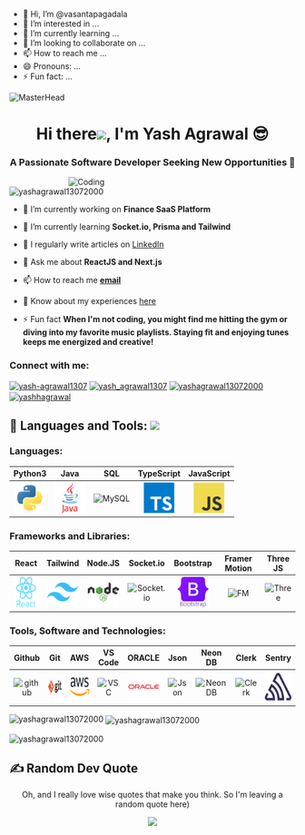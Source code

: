 - 👋 Hi, I’m @vasantapagadala
- 👀 I’m interested in ...
- 🌱 I’m currently learning ...
- 💞️ I’m looking to collaborate on ...
- 📫 How to reach me ...
- 😄 Pronouns: ...
- ⚡ Fun fact: ...

![MasterHead](https://user-images.githubusercontent.com/74038190/225813708-98b745f2-7d22-48cf-9150-083f1b00d6c9.gif)
<h1 align="center"> Hi there<img src="https://raw.githubusercontent.com/MartinHeinz/MartinHeinz/master/wave.gif" width="25px">, I'm Yash Agrawal 😎 </h1>




<h3 align="center">A Passionate Software Developer Seeking New Opportunities 🚀</h3>
<img align="right" alt="Coding" width="400" src="https://user-images.githubusercontent.com/58518192/87162442-bf3e8180-c2e7-11ea-9f2a-53a50306b7ce.gif">

<p align="left"> <img src="https://komarev.com/ghpvc/?username=yashagrawal13072000&label=Profile%20views&color=0e75b6&style=flat" alt="yashagrawal13072000" /> </p>

- 🔭 I’m currently working on **Finance SaaS Platform**

- 🌱 I’m currently learning **Socket.io, Prisma and Tailwind**

- 📝 I regularly write articles on [LinkedIn](https://www.linkedin.com/in/yash-agrawal1307/)

- 💬 Ask me about **ReactJS and Next.js**

- 📫 How to reach me **[email](mailto:yashagrawal13072000@gmail.com)**

- 📄 Know about my experiences [here](https://yashagrawal.vercel.app/)


- ⚡ Fun fact **When I'm not coding, you might find me hitting the gym or diving into my favorite music playlists. Staying fit and enjoying tunes keeps me energized and creative!**

<h3 align="left">Connect with me:</h3>
<p align="left">
<a href="https://linkedin.com/in/yash-agrawal1307" target="blank"><img align="center" src="https://raw.githubusercontent.com/rahuldkjain/github-profile-readme-generator/master/src/images/icons/Social/linked-in-alt.svg" alt="yash-agrawal1307" height="30" width="40" /></a>
<a href="https://instagram.com/yash_agrawal1307" target="blank"><img align="center" src="https://raw.githubusercontent.com/rahuldkjain/github-profile-readme-generator/master/src/images/icons/Social/instagram.svg" alt="yash_agrawal1307" height="30" width="40" /></a>
<a href="https://www.leetcode.com/yashagrawal1307" target="blank"><img align="center" src="https://raw.githubusercontent.com/rahuldkjain/github-profile-readme-generator/master/src/images/icons/Social/leet-code.svg" alt="yashagrawal13072000" height="30" width="40" /></a>
<a href="https://fb.com/yashhagrawal" target="blank"><img align="center" src="https://raw.githubusercontent.com/rahuldkjain/github-profile-readme-generator/master/src/images/icons/Social/facebook.svg" alt="yashhagrawal" height="30" width="40" /></a>

</p>

## 🚀 Languages and Tools: <img src = "https://media2.giphy.com/media/QssGEmpkyEOhBCb7e1/giphy.gif?cid=ecf05e47a0n3gi1bfqntqmob8g9aid1oyj2wr3ds3mg700bl&rid=giphy.gif" width=20>

### Languages:
| Python3 | Java | SQL | TypeScript | JavaScript
|:-:|:-:|:-:|:-: |:-:
|  <img src="https://github.com/devicons/devicon/blob/master/icons/python/python-original.svg" title="Python"  alt="Python" width="55" height="55"/> |  <img src="https://github.com/devicons/devicon/blob/master/icons/java/java-original-wordmark.svg" title="Java"  alt="Java" width="55" height="55"/> | <img src="https://github.com/user-attachments/assets/73a59e1f-fb7e-48b2-a9de-e6a30da999e4" title="MySQL"  alt="MySQL" width="55" height="55"/> | <img src="https://github.com/devicons/devicon/blob/master/icons/typescript/typescript-original.svg" title="TS"  alt="TS" width="55" height="55"/> | <img src="https://github.com/devicons/devicon/blob/master/icons/javascript/javascript-original.svg" title="JS"  alt="JS" width="55" height="55"/>
  

### Frameworks and Libraries:

| React | Tailwind | Node.JS | Socket.io | Bootstrap | Framer Motion | Three JS |
|:-:|:-:|:-:|:-:|:-:|:-:| :-:
|  <img src="https://github.com/devicons/devicon/blob/master/icons/react/react-original-wordmark.svg" title="React"  alt="React" width="55" height="55"/>|  <img src="https://github.com/devicons/devicon/blob/master/icons/tailwindcss/tailwindcss-original.svg" title="Tailwind"  alt="Tailwind" width="55" height="55"/>|  <img src="https://github.com/devicons/devicon/blob/master/icons/nodejs/nodejs-original-wordmark.svg" title="Node.JS" alt="Node.JS" width="55" height="55"/>| <img src="https://avatars.githubusercontent.com/u/10566080?s=280&v=4" title="Socket.io"  alt="Socket.io" width="55" height="55"/>|  <img src="https://github.com/devicons/devicon/blob/master/icons/bootstrap/bootstrap-original-wordmark.svg" title="Bootstrap" alt="Bootstrap" width="55" height="55"/>|  <img src="https://cdn.worldvectorlogo.com/logos/framer-motion.svg" title="FM" alt="FM" width="55" height="55"/>|  <img src="https://pbs.twimg.com/profile_images/1390736294666506242/_D_h6aWq_400x400.png" title="Three" alt="Three" width="55" height="55"/>|

  
### Tools, Software and Technologies:

| Github | Git | AWS | VS Code | ORACLE | Json | Neon DB | Clerk | Sentry |
|:-:|:-:|:-:|:-:|:-:|:-:|:-:|:-:|:-:|
|<img src="https://cdn.pixabay.com/photo/2022/01/30/13/33/github-6980894_960_720.png" title="github" alt="github" width="55" height="55"/>|<img src="https://github.com/devicons/devicon/blob/master/icons/git/git-original-wordmark.svg" title="Git" alt="Git" width="55" height="55"/>|<img src="https://github.com/devicons/devicon/blob/master/icons/amazonwebservices/amazonwebservices-original-wordmark.svg" title="AWS" alt="AWS" width="55" height="55"/>|<img src="https://upload.wikimedia.org/wikipedia/commons/9/9a/Visual_Studio_Code_1.35_icon.svg" title="VSC" alt="VSC" width="55" height="55"/>|  <img src="https://github.com/devicons/devicon/blob/master/icons/oracle/oracle-original.svg" title="ORACLE" alt="ORACLE" width="55" height="55"/>|  <img src="https://cdn-icons-png.flaticon.com/512/136/136525.png" title="Json" alt="Json" width="55" height="55"/>| <img src="https://media.licdn.com/dms/image/D4E0BAQGvrlykNx9Xaw/company-logo_200_200/0/1684762073756/neondatabase_logo?e=2147483647&v=beta&t=nQe_W4vqJCk3X9dAHrsbkJWLJe2AurflTYwjd9WyrOo" title="NeonDB" alt="NeonDB" width="55" height="55"/>| <img src="https://media.licdn.com/dms/image/v2/D560BAQHpL09DCrCRGA/company-logo_200_200/company-logo_200_200/0/1698702387793/clerkinc_logo?e=2147483647&v=beta&t=EdfHadbRHHKvEQJvfXKtzal3pUX4GsmrEYI50A9N2vU" title="Clerk" alt="Clerk" width="55" height="55"/>| <img src="https://github.com/devicons/devicon/blob/master/icons/sentry/sentry-original.svg" title="Sentry" alt="Sentry" width="55" height="55"/>|


<p><img align="left" src="https://github-readme-stats.vercel.app/api/top-langs?username=yashagrawal13072000&show_icons=true&locale=en&layout=compact&theme=tokyonight" alt="yashagrawal13072000" /></p>

<p>&nbsp;<img align="center" src="https://github-readme-stats.vercel.app/api?username=yashagrawal13072000&show_icons=true&locale=en&theme=tokyonight" alt="yashagrawal13072000" /></p>

<p><img align="center" src="https://github-readme-streak-stats.herokuapp.com/?user=yashagrawal13072000&&theme=tokyonight" alt="yashagrawal13072000" /></p>

## ✍️ Random Dev Quote

<div align="center">

Oh, and I really love wise quotes that make you think. So I'm leaving a random quote here)

![](https://quotes-github-readme.vercel.app/api?theme=algolia&type=horizontal)

</div>

<!---
vasantapagadala/vasantapagadala is a ✨ special ✨ repository because its `README.md` (this file) appears on your GitHub profile.
You can click the Preview link to take a look at your changes.
--->
